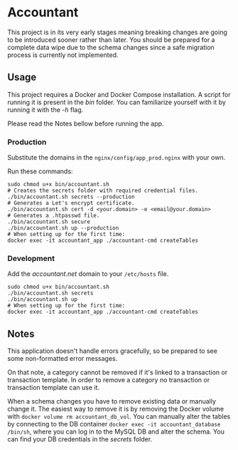 # Accountant

This project is in its very early stages meaning breaking changes are going to be introduced sooner rather than later.
You should be prepared for a complete data wipe due to the schema changes since a safe migration process is currently
not implemented.

## Usage

This project requires a Docker and Docker Compose installation.
A script for running it is present in the _bin_ folder.
You can familiarize yourself with it by running it with the _-h_ flag.

Please read the Notes bellow before running the app.

### Production

Substitute the domains in the `nginx/config/app_prod.nginx` with your own. 

Run these commands:
```shell
sudo chmod u+x bin/accountant.sh
# Creates the secrets folder with required credential files.
./bin/accountant.sh secrets --production
# Generates a Let's encrypt certificate.
./bin/accountant.sh cert -d <your.domain> -e <email@your.domain>
# Generates a .htpasswd file.
./bin/accountant.sh secure
./bin/accountant.sh up --production
# When setting up for the first time:
docker exec -it accountant_app ./accountant-cmd createTables
```

### Development

Add the _accountant.net_ domain to your `/etc/hosts` file.

```shell
sudo chmod u+x bin/accountant.sh
./bin/accountant.sh secrets
./bin/accountant.sh up
# When setting up for the first time:
docker exec -it accountant_app ./accountant-cmd createTables
```

## Notes

This application doesn't handle errors gracefully, so be prepared to see some non-formatted error messages.

On that note, a category cannot be removed if it's linked to a transaction or transaction template.
In order to remove a category no transaction or transaction template can use it.

When a schema changes you have to remove existing data or manually change it.
The easiest way to remove it is by removing the Docker volume with `docker volume rm accountant_db_vol`.
You can manually alter the tables by connecting to the DB container `docker exec -it accountant_database /bin/sh`,
where you can log in to the MySQL DB and alter the schema.
You can find your DB credentials in the _secrets_ folder.
